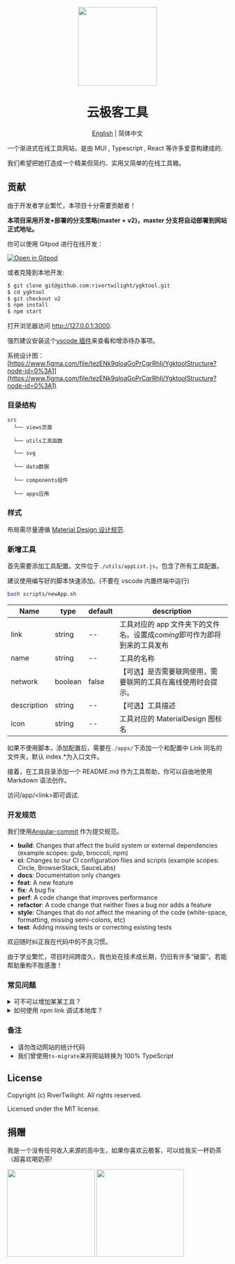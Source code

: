 <p align="center">
  <a href="https://www.ygktool.cn">
    <img width="180" src="https://www.ygktool.cn/logo_design.svg">
  </a>
</p>

<h1 align="center">云极客工具</h1>

<div align="center">

[English](./README-en.md) | 简体中文

</div>

一个渐进式在线工具网站，是由 MUI , Typescript , React 等许多爱意构建成的.

我们希望把她打造成一个精美但简约、实用又简单的在线工具箱。

## 贡献

由于开发者学业繁忙，本项目十分需要贡献者！

**本项目采用开发+部署的分支策略(master + v2)，master 分支将自动部署到网站正式地址。**

你可以使用 Gitpod 进行在线开发：

[![Open in Gitpod](https://gitpod.io/button/open-in-gitpod.svg)](https://gitpod.io/#https://github.com/rivertwilight/ygktool)

或者克隆到本地开发:

```bash
$ git clone git@github.com:rivertwilight/ygktool.git
$ cd ygktool
$ git checkout v2
$ npm install
$ npm start
```

打开浏览器访问 http://127.0.0.1:3000.

强烈建议安装这个[vscode 插件](https://github.com/Gruntfuggly/todo-tree)来查看和增添待办事项。

系统设计图：[https://www.figma.com/file/tezENk9qloaGoPrCqrRhIj/YgktoolStructure?node-id=0%3A1](https://www.figma.com/file/tezENk9qloaGoPrCqrRhIj/YgktoolStructure?node-id=0%3A1)

### 目录结构

```
src
  └── views页面

  └── utils工具函数

  └── svg

  └── data数据

  └── components组件

  └── apps应用
```

### 样式

布局需尽量遵循 [Material Design 设计规范](http://material.io/design).

### 新增工具

首先需要添加工具配置。文件位于`./utils/appList.js`，包含了所有工具配置。

建议使用编写好的脚本快速添加。(不要在 vscode 内置终端中运行)

```bash
bash scripts/newApp.sh
```

| Name        | type    | default | description                                                               |
| ----------- | ------- | ------- | ------------------------------------------------------------------------- |
| link        | string  | --      | 工具对应的 app 文件夹下的文件名。设置成*coming*即可作为即将到来的工具发布 |
| name        | string  | --      | 工具的名称                                                                |
| network     | boolean | false   | 【可选】是否需要联网使用，需要联网的工具在离线使用时会提示。              |
| description | string  | --      | 【可选】工具描述                                                          |
| icon        | string  | --      | 工具对应的 MaterialDesign 图标名                                          |

如果不使用脚本，添加配置后，需要在`./apps/`下添加一个和配置中 Link 同名的文件夹，默认 index.\*为入口文件。

接着，在工具目录添加一个 README.md 作为工具帮助，你可以自由地使用 Markdown 语法创作。

访问/app/\<link\>即可调试.

### 开发规范

我们使用[Angular-commit](https://gist.github.com/brianclements/841ea7bffdb01346392c) 作为提交规范。

-   **build**: Changes that affect the build system or external dependencies (example scopes: gulp, broccoli, npm)
-   **ci**: Changes to our CI configuration files and scripts (example scopes: Circle, BrowserStack, SauceLabs)
-   **docs**: Documentation only changes
-   **feat**: A new feature
-   **fix**: A bug fix
-   **perf**: A code change that improves performance
-   **refactor**: A code change that neither fixes a bug nor adds a feature
-   **style**: Changes that do not affect the meaning of the code (white-space, formatting, missing semi-colons, etc)
-   **test**: Adding missing tests or correcting existing tests

欢迎随时纠正我在代码中的不良习惯。

由于学业繁忙，项目时间跨度久，我也处在技术成长期，仍旧有许多“破窗”。若能帮助重构不胜感激！

### 常见问题

<details>
  <summary>可不可以增加某某工具？</summary>
  只要不违反法律法规我们欢迎你添加任何工具，但请不要使用`\<iframe\>`引用其他网站或者添加简单无太大意义的工具。
</details>

<details>

<summary>如何使用 npm link 调试本地库？</summary>

如果项目通过`npm link`链接到本地的 mdui-in-react 来调试，就出现了两种 React 版本（尽管版本是一样的）。会出现类似这样的警告：

```
Uncaught Error: Invalid hook call. Hooks can only be called inside of the body of a function component.
```

需要覆盖 webpack 配置来解决。
首先运行`yarn add react-app-rewired customize-cra`，然后运行`react-app-rewired start`启动调试。（配置文件在[./config-overrides.js](./config-overrides.js)）

```js
config.resolve.alias = {
	// 解决npm link的包中hook报错
	react: path.resolve("./node_modules/react"),
};
```

默认启动命令集备份

```json
"scripts": {
		"start": "react-scripts start",
		"build": "bash scripts/build.sh",
		"test": "react-scripts test --env=jsdom",
		"newApp": "bash scripts/newApp.sh",
		"eject": "react-scripts eject",
		"dev": "npm-link-shared ./node_modules/mdui-in-react/node_modules . react && npm start"
	},
```

</details>


### 备注

-   请勿改动网站的统计代码
-   我们曾使用`ts-migrate`来将网站转换为 100% TypeScript

## License

Copyright (c) RiverTwilight. All rights reserved.

Licensed under the MIT license.

## 捐赠

我是一个没有任何收入来源的高中生，如果你喜欢云极客，可以给我买一杯奶茶（超喜欢喝奶茶!

<img width="200" height="200" src="https://i.loli.net/2020/09/12/CoJjtlHBskeMdKI.png">
<img width="200" height="200" src="https://i.loli.net/2020/09/12/Mq1TBZSwnDHVRxv.png">
